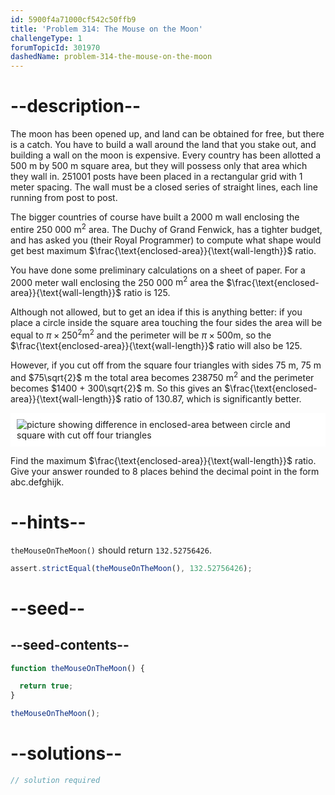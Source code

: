 ```yaml
---
id: 5900f4a71000cf542c50ffb9
title: 'Problem 314: The Mouse on the Moon'
challengeType: 1
forumTopicId: 301970
dashedName: problem-314-the-mouse-on-the-moon
---
```


# --description--

The moon has been opened up, and land can be obtained for free, but there is a catch. You have to build a wall around the land that you stake out, and building a wall on the moon is expensive. Every country has been allotted a 500 m by 500 m square area, but they will possess only that area which they wall in. 251001 posts have been placed in a rectangular grid with 1 meter spacing. The wall must be a closed series of straight lines, each line running from post to post.

The bigger countries of course have built a 2000 m wall enclosing the entire 250 000 $\text{m}^2$ area. The Duchy of Grand Fenwick, has a tighter budget, and has asked you (their Royal Programmer) to compute what shape would get best maximum $\frac{\text{enclosed-area}}{\text{wall-length}}$ ratio.

You have done some preliminary calculations on a sheet of paper. For a 2000 meter wall enclosing the 250 000 $\text{m}^2$ area the $\frac{\text{enclosed-area}}{\text{wall-length}}$ ratio is 125.

Although not allowed, but to get an idea if this is anything better: if you place a circle inside the square area touching the four sides the area will be equal to $π \times {250}^2 \text{m}^2$ and the perimeter will be $π \times 500 \text{m}$, so the $\frac{\text{enclosed-area}}{\text{wall-length}}$ ratio will also be 125.

However, if you cut off from the square four triangles with sides 75 m, 75 m and $75\sqrt{2}$ m the total area becomes 238750 $\text{m}^2$ and the perimeter becomes $1400 + 300\sqrt{2}$ m. So this gives an $\frac{\text{enclosed-area}}{\text{wall-length}}$ ratio of 130.87, which is significantly better.

<img class="img-responsive center-block" alt="picture showing difference in enclosed-area between circle and square with cut off four triangles" src="https://cdn.freecodecamp.org/curriculum/project-euler/the-mouse-on-the-moon.gif" style="background-color: white; padding: 10px;">

Find the maximum $\frac{\text{enclosed-area}}{\text{wall-length}}$ ratio. Give your answer rounded to 8 places behind the decimal point in the form abc.defghijk.

# --hints--

`theMouseOnTheMoon()` should return `132.52756426`.

```js
assert.strictEqual(theMouseOnTheMoon(), 132.52756426);
```

# --seed--

## --seed-contents--

```js
function theMouseOnTheMoon() {

  return true;
}

theMouseOnTheMoon();
```

# --solutions--

```js
// solution required
```

